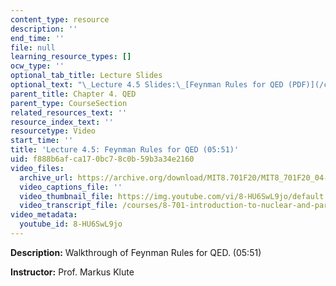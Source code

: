 ```yaml
---
content_type: resource
description: ''
end_time: ''
file: null
learning_resource_types: []
ocw_type: ''
optional_tab_title: Lecture Slides
optional_text: "\_Lecture 4.5 Slides:\_[Feynman Rules for QED (PDF)](/courses/8-701-introduction-to-nuclear-and-particle-physics-fall-2020/resources/mit8_701f20_lec4-5)"
parent_title: Chapter 4. QED
parent_type: CourseSection
related_resources_text: ''
resource_index_text: ''
resourcetype: Video
start_time: ''
title: 'Lecture 4.5: Feynman Rules for QED (05:51)'
uid: f888b6af-ca17-0bc7-8c0b-59b3a34e2160
video_files:
  archive_url: https://archive.org/download/MIT8.701F20/MIT8_701F20_04-05_FeynmanRules_300k.mp4
  video_captions_file: ''
  video_thumbnail_file: https://img.youtube.com/vi/8-HU6SwL9jo/default.jpg
  video_transcript_file: /courses/8-701-introduction-to-nuclear-and-particle-physics-fall-2020/c8c5e3d5710f2517b81645b85b47b0da_8-HU6SwL9jo.pdf
video_metadata:
  youtube_id: 8-HU6SwL9jo
---
```


**Description:** Walkthrough of Feynman Rules for QED. (05:51)

**Instructor:** Prof. Markus Klute

